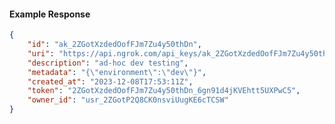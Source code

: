 <!-- Code generated for API Clients. DO NOT EDIT. -->

#### Example Response

```json
{
	"id": "ak_2ZGotXzdedOofFJm7Zu4y50thDn",
	"uri": "https://api.ngrok.com/api_keys/ak_2ZGotXzdedOofFJm7Zu4y50thDn",
	"description": "ad-hoc dev testing",
	"metadata": "{\"environment\":\"dev\"}",
	"created_at": "2023-12-08T17:53:11Z",
	"token": "2ZGotXzdedOofFJm7Zu4y50thDn_6gn91d4jKVEhtt5UXPwC5",
	"owner_id": "usr_2ZGotP2Q8CK0nsviUugKE6cTCSW"
}
```
